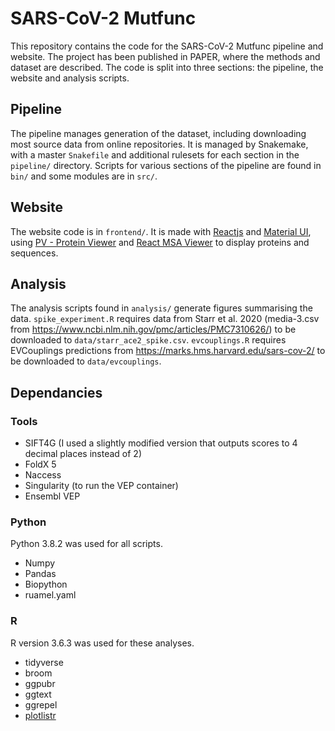 # SARS-CoV-2 Mutfunc

This repository contains the code for the SARS-CoV-2 Mutfunc pipeline and website.
The project has been published in PAPER, where the methods and dataset are described.
The code is split into three sections: the pipeline, the website and analysis scripts.

## Pipeline

The pipeline manages generation of the dataset, including downloading most source data from online repositories.
It is managed by Snakemake, with a master `Snakefile` and additional rulesets for each section in the `pipeline/` directory.
Scripts for various sections of the pipeline are found in `bin/` and some modules are in `src/`.

## Website

The website code is in `frontend/`.
It is made with [Reactjs](https://reactjs.org/) and [Material UI](https://material-ui.com/), using
[PV - Protein Viewer](https://biasmv.github.io/pv/) and [React MSA Viewer](https://github.com/plotly/react-msa-viewer) to display proteins and sequences.

## Analysis

The analysis scripts found in `analysis/` generate figures summarising the data.
`spike_experiment.R` requires data from Starr et al. 2020 (media-3.csv from <https://www.ncbi.nlm.nih.gov/pmc/articles/PMC7310626/>) to be downloaded to `data/starr_ace2_spike.csv`.
`evcouplings.R` requires EVCouplings predictions from <https://marks.hms.harvard.edu/sars-cov-2/> to be downloaded to `data/evcouplings`.

## Dependancies

### Tools

* SIFT4G (I used a slightly modified version that outputs scores to 4 decimal places instead of 2)
* FoldX 5
* Naccess
* Singularity (to run the VEP container)
* Ensembl VEP

### Python

Python 3.8.2 was used for all scripts.

* Numpy
* Pandas
* Biopython
* ruamel.yaml

### R

R version 3.6.3 was used for these analyses.

* tidyverse
* broom
* ggpubr
* ggtext
* ggrepel
* [plotlistr](github.com/allydunham/plotlistr)

